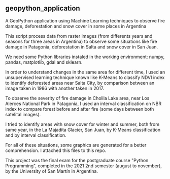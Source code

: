 ## geopython_application

A GeoPython application using Machine Learning techniques to observe fire damage, deforestation and snow cover in some places in Argentina 


This script process data from raster images (from differents years and seasons for three areas in Argentina) to observe some situations like fire damage in Patagonia, deforestation in Salta and snow cover in San Juan.


We need some Python libraries instaled in the working environment: numpy, pandas, matplotlib, gdal and sklearn.


In order to understand changes in the same area for different time, I used an unsupervised learning technique known like K-Means to classify NDVI index to identify deforested areas near Salta City, by comparison between an image taken in 1986 with another taken in 2017.


To observe the severity of fire damage in Cholila Lake area, near Los Alerces National Park in Patagonia, I used an interval classification on NBR index to compare forest before and after fire (some days between both satelital images).


I tried to identify areas with snow cover for winter and summer, both from same year, in the La Majadita Glacier, San Juan, by K-Means classification and by interval classification.


For all of these situations, some graphics are generated for a better comprehension. I attached this files to this repo.


This project was the final exam for the postgraduate course "Python Programming", completed in the 2021 2nd semester (august to november), by the University of San Martín in Argentina.
